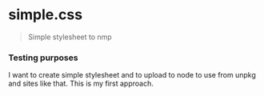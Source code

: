 # simple.css

> Simple stylesheet to nmp

### Testing purposes

I want to create simple stylesheet and to upload to node to use from unpkg and
sites like that. This is my first approach.
